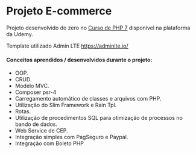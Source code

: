 # Projeto E-commerce

Projeto desenvolvido do zero no [Curso de PHP 7](https://www.udemy.com/curso-completo-de-php-7/) disponível na plataforma da Udemy.

Template utilizado Admin LTE https://adminlte.io/ 


#### Conceitos aprendidos / desenvolvidos durante o projeto:

* OOP.
* CRUD.
* Modelo MVC.
* Composer psr-4
* Carregamento automático de classes e arquivos com PHP.
* Utilização do Slim Framework e Rain Tpl.
* Rotas.
* Utilização de procedimentos SQL para otimização de processos no bando de dados.
* Web Service de CEP.
* Integração simples com PagSeguro e Paypal.
* Integração com Boleto PHP
